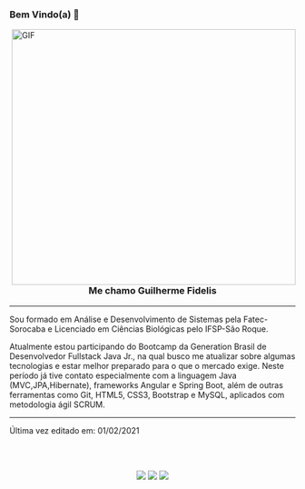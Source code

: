 ### Bem Vindo(a) 👋


  <img align="right" alt="GIF" src="https://i.imgur.com/xAlS1wG.gif" width="500" height="450" />

<h3 align="center">
  Me chamo Guilherme Fidelis
</h3>

---

<p>
  Sou formado em Análise e Desenvolvimento de Sistemas pela Fatec-Sorocaba e Licenciado em Ciências Biológicas pelo IFSP-São Roque.
  </p><p>
Atualmente estou participando do Bootcamp da Generation Brasil de Desenvolvedor Fullstack Java Jr., na qual busco me atualizar sobre algumas tecnologias e estar melhor preparado para o que o mercado exige. Neste período já tive contato especialmente com a linguagem Java (MVC,JPA,Hibernate), frameworks Angular e Spring Boot, além de outras ferramentas como Git, HTML5, CSS3, Bootstrap e MySQL, aplicados com metodologia ágil SCRUM.
</p>

-----

Última vez editado em: 01/02/2021

<br><br>

<p align="center">
  <a href="https://www.linkedin.com/in/guifidelis/"><img src="https://img.shields.io/badge/LinkedIn-0077B5?style=for-the-badge&logo=linkedin&logoColor=white"></a>
  <a href="https://www.instagram.com/miranozoom/"><img src="https://img.shields.io/badge/Instagram-E4405F?style=for-the-badge&logo=instagram&logoColor=white"></a>
   <a href="mailto:gui.fdsk@gmail.com"><img src="https://img.shields.io/badge/Gmail-D14836?style=for-the-badge&logo=gmail&logoColor=white"></a>
  
  </p>
</p>
